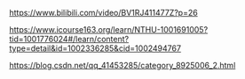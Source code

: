 https://www.bilibili.com/video/BV1RJ411477Z?p=26

https://www.icourse163.org/learn/NTHU-1001691005?tid=1001776024#/learn/content?type=detail&id=1002336285&cid=1002494767



https://blog.csdn.net/qq_41453285/category_8925006_2.html